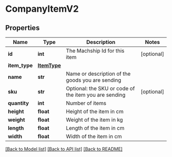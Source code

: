 # CompanyItemV2

## Properties
Name | Type | Description | Notes
------------ | ------------- | ------------- | -------------
**id** | **int** | The Machship Id for this item | [optional] 
**item_type** | [**ItemType**](ItemType.md) |  | 
**name** | **str** | Name or description of the goods you are sending | 
**sku** | **str** | Optional: the SKU or code of the item you are sending | [optional] 
**quantity** | **int** | Number of items | 
**height** | **float** | Height of the item in cm | 
**weight** | **float** | Weight of the item in kg | 
**length** | **float** | Length of the item in cm | 
**width** | **float** | Width of the item in cm | 

[[Back to Model list]](../README.md#documentation-for-models) [[Back to API list]](../README.md#documentation-for-api-endpoints) [[Back to README]](../README.md)

